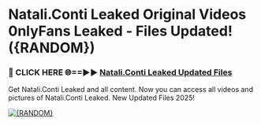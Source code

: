 # Natali.Conti Leaked Original Videos 0nlyFans Leaked - Files Updated! ({RANDOM})

<h3>🔴 CLICK HERE 🌐==►► <a href="https://betterlinks.top/A2PfLJ" rel="nofollow">Natali.Conti Leaked Updated Files</a></h3>

Get Natali.Conti Leaked and all content. Now you can access all videos and pictures of Natali.Conti Leaked. New Updated Files 2025!

[![{RANDOM}](https://i.imgur.com/ppqm5kG.gif)](https://betterlinks.top/A2PfLJ)